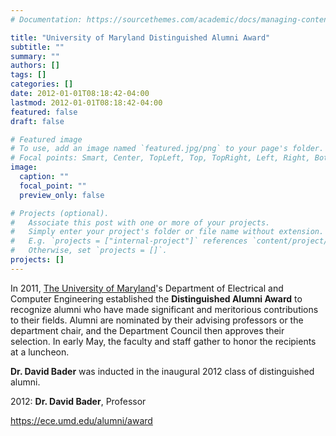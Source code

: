 ```yaml
---
# Documentation: https://sourcethemes.com/academic/docs/managing-content/

title: "University of Maryland Distinguished Alumni Award"
subtitle: ""
summary: ""
authors: []
tags: []
categories: []
date: 2012-01-01T08:18:42-04:00
lastmod: 2012-01-01T08:18:42-04:00
featured: false
draft: false

# Featured image
# To use, add an image named `featured.jpg/png` to your page's folder.
# Focal points: Smart, Center, TopLeft, Top, TopRight, Left, Right, BottomLeft, Bottom, BottomRight.
image:
  caption: ""
  focal_point: ""
  preview_only: false

# Projects (optional).
#   Associate this post with one or more of your projects.
#   Simply enter your project's folder or file name without extension.
#   E.g. `projects = ["internal-project"]` references `content/project/deep-learning/index.md`.
#   Otherwise, set `projects = []`.
projects: []
---
```


In 2011, [The University of Maryland](https://www.umd.edu/)'s Department of Electrical and Computer Engineering established the **Distinguished Alumni Award** to recognize alumni who have made significant and meritorious contributions to their fields. Alumni are nominated by their advising professors or the department chair, and the Department Council then approves their selection. In early May, the faculty and staff gather to honor the recipients at a luncheon.

**Dr. David Bader** was inducted in the inaugural 2012 class of distinguished alumni.

2012: **Dr. David Bader**, Professor

https://ece.umd.edu/alumni/award